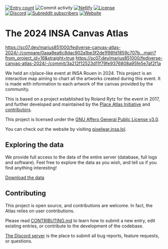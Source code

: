 [![Entry count](https://img.shields.io/badge/dynamic/json?color=blue&label=entries&query=%24.length&url=https%3A%2F%2Fgithub.com%2FplaceAtlas%2Fatlas-2023%2Fblob%2Fmaster%2Fweb%2Fatlas.json%3Fraw%3Dtrue)](https://2023.place-atlas.stefanocoding.me/)
![Commit activity](https://img.shields.io/github/commit-activity/w/placeAtlas/atlas-2023)
[![Netlify](https://img.shields.io/netlify/1e7291ce-0680-45ed-9843-47a32a992bbb?logo=netlify&logoColor=white)](https://app.netlify.com/sites/place-atlas-2023/deploys)
[![License](https://img.shields.io/github/license/placeAtlas/atlas)](https://github.com/placeAtlas/atlas-2023/blob/master/LICENSE)  
[![Discord](https://img.shields.io/discord/960791635342524496?color=%235865F2&logo=discord&logoColor=white)](https://discord.gg/TpdbUyfcbJ)
[![Subreddit subscribers](https://img.shields.io/reddit/subreddit-subscribers/placeAtlas2023?color=%23FF4500&label=r%2FplaceAtlas2023&logo=reddit&logoColor=white)](https://www.reddit.com/r/placeAtlas2023/)
[![Website](https://img.shields.io/static/v1?label=website&message=2023.place-atlas.stefanocoding.me&color=blue)](https://2023.place-atlas.stefanocoding.me/)

# The 2024 INSA Canvas Atlas

https://sc07.dev/marius851000/fediverse-canvas-atlas-2024/-/compare/0aaa8ea6c8dac902a1be3f2de1f98fd1859c707b...main?from_project_id=16&straight=true
https://sc07.dev/marius851000/fediverse-canvas-atlas-2024/-/commit/3a212f12523d11f79fe9376808a95fe5e7af2f1a

We held an r/place-like event at INSA Rouen in 2024. This project is an interactive map aiming to chart all the artworks created during this event. It is made with information to each artwork of the canvas provided by the community.

This is based on a project established by Roland Rytz for the event in 2017, and further developed and maintained by the [Place Atlas Initiative](https://place-atlas.stefanocoding.me) and [contributors](https://github.com/placeAtlas/atlas-2023/graphs/contributors).

This project is licensed under the [GNU Affero General Public License v3.0](LICENSE).

You can check out the website by visiting [pixelwar.insa.lol](https://pixelwar.insa.lol/).

## Exploring the data

We provide full access to the data of the entire server (database, full logs and software).
Feel free to explore the data as you wish, and tell us if you find anything interesting!

[Download the data](https://github.com/Mubelotix/pixelwar-atlas/raw/refs/heads/master/web/insaplace_server_archive.tar.gz)

## Contributing

This project is open source, and contributions are welcome. In fact, the Atlas relies on user contributions.

Please read [CONTRIBUTING.md](CONTRIBUTING.md) to learn how to submit a new entry, edit existing entries, or contribute to the development of the codebase.

[The Discord server](https://discord.com/invite/TpdbUyfcbJ) is the place to submit all bug reports, feature requests, or questions.
